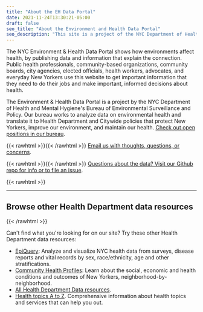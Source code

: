 ```yaml
---
title: "About the EH Data Portal"
date: 2021-11-24T13:30:21-05:00
draft: false
seo_title: "About the Environment and Health Data Portal"
seo_description: "This site is a project of the NYC Department of Health."
---
```


The NYC Environment & Health Data Portal shows how environments affect health, by publishing data and information that explain the connection. Public health professionals, community-based organizations, community boards, city agencies, elected officials, health workers, advocates, and everyday New Yorkers use this website to get important information that they need to do their jobs and make important, informed decisions about health.

The Environment & Health Data Portal is a project by the NYC Department of Health and Mental Hygiene's Bureau of Environmental Surveillance and Policy. Our bureau works to analyze data on environmental health and translate it to Health Department and Citywide policies that protect New Yorkers, improve our environment, and maintain our health. [Check out open positions in our bureau](/about/jobs/).

{{< rawhtml >}}<i class="fas fa-envelope mr-1"></i>{{< /rawhtml >}} [Email us with thoughts, questions, or concerns](mailto:ehdp@health.nyc.gov).

{{< rawhtml >}}<i class="fas fa-question-circle mr-1"></i>{{< /rawhtml >}} [Questions about the data? Visit our Github repo for info or to file an issue](https://www.github.com/nychealth/EH-dataportal).



{{< rawhtml >}}<hr class="my-4"><h2 class="mt-4">Browse other Health Department data resources</h2>{{< /rawhtml >}}

Can't find what you're looking for on our site? Try these other Health Department data resources:
- [EpiQuery](https://a816-health.nyc.gov/hdi/epiquery/): Analyze and visualize NYC health data from surveys, disease reports and vital records by sex, race/ethnicity, age and other stratifications.
- [Community Health Profiles](https://a816-health.nyc.gov/hdi/profiles/): Learn about the social, economic and health conditions and outcomes of New Yorkers, neighborhood-by-neighborhood.
- [All Health Department Data resources](https://www1.nyc.gov/site/doh/data/data-home.page).
- [Health topics A to Z](https://www1.nyc.gov/site/doh/health/health-topics.page). Comprehensive information about health topics and services that can help you out. 